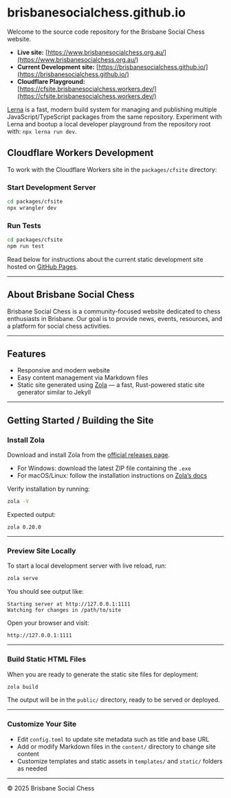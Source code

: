 # brisbanesocialchess.github.io

Welcome to the source code repository for the Brisbane Social Chess website.

- **Live site:** [https://www.brisbanesocialchess.org.au/](https://www.brisbanesocialchess.org.au/)
- **Current Development site:** [https://brisbanesocialchess.github.io/](https://brisbanesocialchess.github.io/)
- **Cloudflare Playground:** [https://cfsite.brisbanesocialchess.workers.dev/](https://cfsite.brisbanesocialchess.workers.dev/)

[Lerna](https://lerna.js.org/) is a fast, modern build system for managing and publishing multiple JavaScript/TypeScript packages from the same repository.
Experiment with Lerna and bootup a local developer playground from the repository root with: `npx lerna run dev`.

## Cloudflare Workers Development

To work with the Cloudflare Workers site in the `packages/cfsite` directory:

### Start Development Server

```bash
cd packages/cfsite
npx wrangler dev
```

### Run Tests

```bash
cd packages/cfsite
npm run test
```

Read below for instructions about the current static development site hosted on [GitHub Pages](https://pages.github.com/).

---

## About Brisbane Social Chess

Brisbane Social Chess is a community-focused website dedicated to chess enthusiasts in Brisbane.
Our goal is to provide news, events, resources, and a platform for social chess activities.

---

## Features

- Responsive and modern website
- Easy content management via Markdown files
- Static site generated using [Zola](https://www.getzola.org/) — a fast, Rust-powered static site generator similar to Jekyll

---

## Getting Started / Building the Site

### Install Zola

Download and install Zola from the [official releases page](https://github.com/getzola/zola/releases).

- For Windows: download the latest ZIP file containing the `.exe`
- For macOS/Linux: follow the installation instructions on [Zola’s docs](https://www.getzola.org/documentation/getting-started/installation/)

Verify installation by running:

```bash
zola -V
```

Expected output:

```
zola 0.20.0
```

---

### Preview Site Locally

To start a local development server with live reload, run:

```bash
zola serve
```

You should see output like:

```
Starting server at http://127.0.0.1:1111
Watching for changes in /path/to/site
```

Open your browser and visit:

```
http://127.0.0.1:1111
```

---

### Build Static HTML Files

When you are ready to generate the static site files for deployment:

```bash
zola build
```

The output will be in the `public/` directory, ready to be served or deployed.

---

### Customize Your Site

- Edit `config.toml` to update site metadata such as title and base URL
- Add or modify Markdown files in the `content/` directory to change site content
- Customize templates and static assets in `templates/` and `static/` folders as needed

---

© 2025 Brisbane Social Chess
